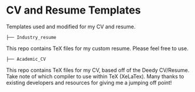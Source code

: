 # CV and Resume Templates

Templates used and modified for my CV and resume. 

```
├── Industry_resume
```
This repo contains TeX files for my custom resume. Please feel free to use.

```
├── Academic_CV
```
This repo contains TeX files for my CV, based off of the Deedy CV/Resume. Take note of which compiler to use within TeX (XeLaTex). Many thanks to existing developers and resources for giving me a jumping off point!
